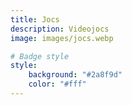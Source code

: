 ```yaml
---
title: Jocs
description: Videojocs
image: images/jocs.webp

# Badge style
style:
    background: "#2a8f9d"
    color: "#fff"
---
```

